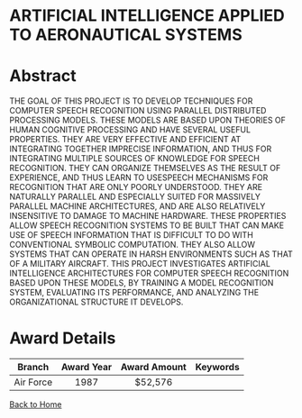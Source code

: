 
ARTIFICIAL INTELLIGENCE APPLIED TO AERONAUTICAL SYSTEMS
=======================================================

# Abstract


THE GOAL OF THIS PROJECT IS TO DEVELOP TECHNIQUES FOR COMPUTER SPEECH RECOGNITION USING PARALLEL DISTRIBUTED PROCESSING MODELS. THESE MODELS ARE BASED UPON THEORIES OF HUMAN COGNITIVE PROCESSING AND HAVE SEVERAL USEFUL PROPERTIES. THEY ARE VERY EFFECTIVE AND EFFICIENT AT INTEGRATING TOGETHER IMPRECISE INFORMATION, AND THUS FOR INTEGRATING MULTIPLE SOURCES OF KNOWLEDGE FOR SPEECH RECOGNITION. THEY CAN ORGANIZE THEMSELVES AS THE RESULT OF EXPERIENCE, AND THUS LEARN TO USESPEECH MECHANISMS FOR RECOGNITION THAT ARE ONLY POORLY UNDERSTOOD. THEY ARE NATURALLY PARALLEL AND ESPECIALLY SUITED FOR MASSIVELY PARALLEL MACHINE ARCHITECTURES, AND ARE ALSO RELATIVELY INSENSITIVE TO DAMAGE TO MACHINE HARDWARE. THESE PROPERTIES ALLOW SPEECH RECOGNITION SYSTEMS TO BE BUILT THAT CAN MAKE USE OF SPEECH INFORMATION THAT IS DIFFICULT TO DO WITH CONVENTIONAL SYMBOLIC COMPUTATION. THEY ALSO ALLOW SYSTEMS THAT CAN OPERATE IN HARSH ENVIRONMENTS SUCH AS THAT OF A MILITARY AIRCRAFT. THIS PROJECT INVESTIGATES ARTIFICIAL INTELLIGENCE ARCHITECTURES FOR COMPUTER SPEECH RECOGNITION BASED UPON THESE MODELS, BY TRAINING A MODEL RECOGNITION SYSTEM, EVALUATING ITS PERFORMANCE, AND ANALYZING THE ORGANIZATIONAL STRUCTURE IT DEVELOPS.  

# Award Details

|Branch|Award Year|Award Amount|Keywords|
| :---: | :---: | :---: | :---: |
|Air Force|1987|$52,576||
  
  


[Back to Home](https://github.com/chrischow/dod_sbir_awards/CC/#903)
